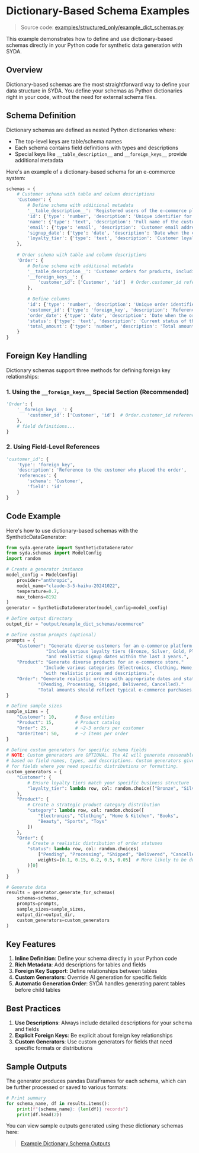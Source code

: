 # Dictionary-Based Schema Examples

> Source code: [examples/structured_only/example_dict_schemas.py](https://github.com/syda-ai/syda/blob/main/examples/structured_only/test_dict_schemas.py)

This example demonstrates how to define and use dictionary-based schemas directly in your Python code for synthetic data generation with SYDA.

## Overview

Dictionary-based schemas are the most straightforward way to define your data structure in SYDA. You define your schemas as Python dictionaries right in your code, without the need for external schema files.

## Schema Definition

Dictionary schemas are defined as nested Python dictionaries where:
- The top-level keys are table/schema names
- Each schema contains field definitions with types and descriptions
- Special keys like `__table_description__` and `__foreign_keys__` provide additional metadata

Here's an example of a dictionary-based schema for an e-commerce system:

```python
schemas = {
    # Customer schema with table and column descriptions
    'Customer': {
        # Define schema with additional metadata
        '__table_description__': 'Registered users of the e-commerce platform who can place orders',
        'id': {'type': 'number', 'description': 'Unique identifier for the customer'},
        'name': {'type': 'text', 'description': 'Full name of the customer'},
        'email': {'type': 'email', 'description': 'Customer email address used for communication'},
        'signup_date': {'type': 'date', 'description': 'Date when the customer registered'},
        'loyalty_tier': {'type': 'text', 'description': 'Customer loyalty program level (Bronze, Silver, Gold, Platinum)'}
    },
    
    # Order schema with table and column descriptions
    'Order': {
        # Define schema with additional metadata
        '__table_description__': 'Customer orders for products, including order status and total amount',
        '__foreign_keys__': {
            'customer_id': ['Customer', 'id']  # Order.customer_id references Customer.id
        },
        
        # Define columns
        'id': {'type': 'number', 'description': 'Unique order identifier', 'primary_key': True},
        'customer_id': {'type': 'foreign_key', 'description': 'Reference to the customer who placed the order'},
        'order_date': {'type': 'date', 'description': 'Date when the order was placed'},
        'status': {'type': 'text', 'description': 'Current status of the order'},
        'total_amount': {'type': 'number', 'description': 'Total amount of the order in USD'}
    }
}
```

## Foreign Key Handling

Dictionary schemas support three methods for defining foreign key relationships:

### 1. Using the `__foreign_keys__` Special Section (Recommended)

```python
'Order': {
    '__foreign_keys__': {
        'customer_id': ['Customer', 'id']  # Order.customer_id references Customer.id
    },
    # field definitions...
}
```

### 2. Using Field-Level References

```python
'customer_id': {
    'type': 'foreign_key',
    'description': 'Reference to the customer who placed the order',
    'references': {
        'schema': 'Customer', 
        'field': 'id'
    }
}
```

## Code Example

Here's how to use dictionary-based schemas with the SyntheticDataGenerator:

```python
from syda.generate import SyntheticDataGenerator
from syda.schemas import ModelConfig
import random

# Create a generator instance
model_config = ModelConfig(
    provider="anthropic",
    model_name="claude-3-5-haiku-20241022",
    temperature=0.7,
    max_tokens=8192
)
generator = SyntheticDataGenerator(model_config=model_config)

# Define output directory
output_dir = "output/example_dict_schemas/ecommerce"

# Define custom prompts (optional)
prompts = {
    "Customer": "Generate diverse customers for an e-commerce platform."
               "Include various loyalty tiers (Bronze, Silver, Gold, Platinum)"
               "and realistic signup dates within the last 3 years.",
    "Product": "Generate diverse products for an e-commerce store."
              "Include various categories (Electronics, Clothing, Home, Books, etc.)"
              "with realistic prices and descriptions.",
    "Order": "Generate realistic orders with appropriate dates and statuses"
            "(Pending, Processing, Shipped, Delivered, Cancelled)."
            "Total amounts should reflect typical e-commerce purchases."
}

# Define sample sizes
sample_sizes = {
    "Customer": 10,       # Base entities
    "Product": 15,        # Product catalog
    "Order": 25,          # ~2-3 orders per customer
    "OrderItem": 50,      # ~2 items per order
}

# Define custom generators for specific schema fields
# NOTE: Custom generators are OPTIONAL. The AI will generate reasonable values for most fields
# based on field names, types, and descriptions. Custom generators give you precise control 
# for fields where you need specific distributions or formatting.
custom_generators = {
    "Customer": {
        # Ensure loyalty tiers match your specific business structure
        "loyalty_tier": lambda row, col: random.choice(["Bronze", "Silver", "Gold", "Platinum"]),
    },
    "Product": {
        # Create a strategic product category distribution
        "category": lambda row, col: random.choice([
            "Electronics", "Clothing", "Home & Kitchen", "Books", 
            "Beauty", "Sports", "Toys"
        ])
    },
    "Order": {
        # Create a realistic distribution of order statuses
        "status": lambda row, col: random.choices(
            ["Pending", "Processing", "Shipped", "Delivered", "Cancelled"],
            weights=[0.1, 0.15, 0.2, 0.5, 0.05]  # More likely to be delivered
        )[0]
    }
}

# Generate data
results = generator.generate_for_schemas(
    schemas=schemas,
    prompts=prompts,
    sample_sizes=sample_sizes,
    output_dir=output_dir,
    custom_generators=custom_generators
)
```

## Key Features

1. **Inline Definition**: Define your schema directly in your Python code
2. **Rich Metadata**: Add descriptions for tables and fields
3. **Foreign Key Support**: Define relationships between tables
4. **Custom Generators**: Override AI generation for specific fields
5. **Automatic Generation Order**: SYDA handles generating parent tables before child tables

## Best Practices

1. **Use Descriptions**: Always include detailed descriptions for your schema and fields
2. **Explicit Foreign Keys**: Be explicit about foreign key relationships
3. **Custom Generators**: Use custom generators for fields that need specific formats or distributions

## Sample Outputs

The generator produces pandas DataFrames for each schema, which can be further processed or saved to various formats:

```python
# Print summary
for schema_name, df in results.items():
    print(f"{schema_name}: {len(df)} records")
    print(df.head(2))
```

You can view sample outputs generated using these dictionary schemas here:

> [Example Dictionary Schema Outputs](https://github.com/syda-ai/syda/tree/main/examples/structured_only/output/test_dict_schemas/ecommerce)
